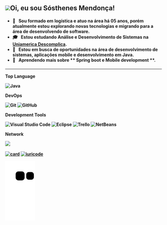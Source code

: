 <h2><img src="https://media.giphy.com/media/hvRJCLFzcasrR4ia7z/giphy.gif" width="25px">Oi, eu sou Sósthenes Mendonça! </h2></img>

<h4>
  
- 🤔 &nbsp; Sou formado em logística e atuo na área há 05 anos, porém atualmente estou explorando novas tecnologias e migrando para a área de desenvolvendo de software.
- 🎓 &nbsp; Estou estudando Análise e Desenvolvimento de Sistemas na <a href="https://descomplica.com.br/faculdade/">Uniamerica Descomplica</a>.
- 💼 &nbsp; Estou em busca de oportunidades na área de desenvolvimento de sistemas, aplicações mobile e desenvolvimento em Java.
- 🌱 &nbsp; Aprendendo mais sobre ** Spring boot e Mobile development **.
  
<h4>

  ----

  **Top Language**
  
  ![Java](https://img.shields.io/badge/-Java-333333?style=flat&logo=Java&logoColor=007396)
  
  
**DevOps**

  ![Git](https://img.shields.io/badge/-Git-333333?style=flat&logo=git)
  ![GitHub](https://img.shields.io/badge/-GitHub-333333?style=flat&logo=github)

**Development Tools**
  
  ![Visual Studio Code](https://img.shields.io/badge/-Visual%20Studio%20Code-333333?style=flat&logo=visual-studio-code&logoColor=007ACC)
  ![Eclipse](https://img.shields.io/badge/-Eclipse-333333?style=flat&logo=eclipse-ide&logoColor=2C2255)
  ![Trello](https://img.shields.io/badge/-Trello-333333?style=flat&logo=trello&logoColor=007ACC)
  ![NetBeans](https://img.shields.io/badge/-NetBeans-333333?style=flat&logo=NetBeans&logoColor=007ACC)


  **Network**
  
  <a href="https://www.linkedin.com/in/sósthenes-mendonça-a002b9119" target="_blank"><img src="https://img.shields.io/badge/-LinkedIn-%230077B5?style=for-the-badge&logo=linkedin&logoColor=white" target="_blank"></a> 
  


[![card](https://github-readme-stats.vercel.app/api?username=SosthenesMS&theme=tokyonight&show_icons=true)](https://github.com/iuricode/)  [![iuricode](https://github-readme-stats.vercel.app/api/top-langs/?username=SosthenesMS&hide=html&layout=compact&theme=tokyonight)](https://github.com/iuricode/)

  

  
![Snake animation](https://github.com/rafaballerini/rafaballerini/blob/output/github-contribution-grid-snake.svg)  
  
  
  
  
  
  
  <!--
  
   <a href="https://github.com/SosthenesMS/github-readme-stats">
  <img align="center" src="https://github-readme-stats.vercel.app/api/pin/?username=SosthenesMS&repo=SosthenesMS&theme=tokyonight" />
</a>
  
  
  
  
  
  
<!--  
  

|------|--------|


| <a href="https://github.com/SosthenesMS/github-readme-stats.vercel.app"><img align="center" src="https://github-readme-stats.vercel.app/api?username=SosthenesMS&show_icons=true&include_all_commits=true&theme=tokyonight&hide_border=true" alt="Anurag's github stats" /></a> | <a href="https://github.com/SosthenesMS/github-readme-stats"><img align="center" src="https://github-readme-stats.vercel.app/api/top-langs/?username=SosthenesMS&layout=compact&theme=tokyonight&hide_border=true" /></a> |
| ------------- | ------------- |







  ![Snake animation](https://github.com/rafaballerini/rafaballerini/blob/output/github-contribution-grid-snake.svg)
  
  
  


<h3 align="center">Trabalhando em:</h3>

<p align="center">
  <a href="https://github.com/SosthenesMS/SosthenesMS">
    <img
      align="center"
      height="120em"
      src="https://github-readme-stats.vercel.app/api/pin/?username=SosthenesMS&repo=SosthenesMS&theme=tokyonight">
    </img>
  </a>
</p>


-->

<!--
**SosthenesMS/SosthenesMS** is a ✨ _special_ ✨ repository because its `README.md` (this file) appears on your GitHub profile.

Here are some ideas to get you started:

- 🔭 I’m currently working on ...
- 🌱 I’m currently learning ...
- 👯 I’m looking to collaborate on ...
- 🤔 I’m looking for help with ...
- 💬 Ask me about ...
- 📫 How to reach me: ...
- 😄 Pronouns: ...
- ⚡ Fun fact: ...
-->
